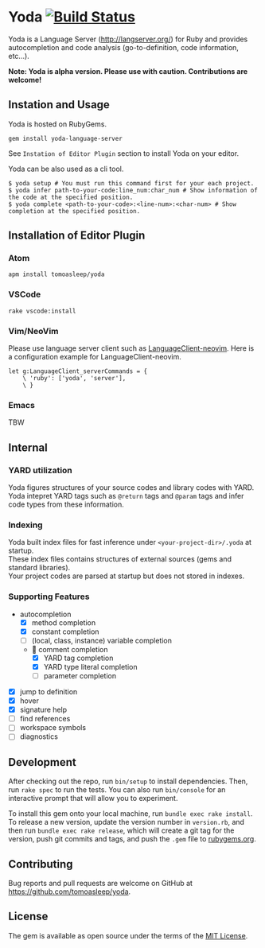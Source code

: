 # Yoda [![Build Status](https://travis-ci.org/tomoasleep/yoda.svg?branch=master)](https://travis-ci.org/tomoasleep/yoda)

Yoda is a Language Server (http://langserver.org/) for Ruby and provides autocompletion and code analysis (go-to-definition, code information, etc...).  

**Note: Yoda is alpha version. Please use with caution. Contributions are welcome!**

## Instation and Usage

Yoda is hosted on RubyGems.

```
gem install yoda-language-server
```

See `Instation of Editor Plugin` section to install Yoda on your editor.


Yoda can be also used as a cli tool.

```
$ yoda setup # You must run this command first for your each project.
$ yoda infer path-to-your-code:line_num:char_num # Show information of the code at the specified position.
$ yoda complete <path-to-your-code>:<line-num>:<char-num> # Show completion at the specified position.
```

## Installation of Editor Plugin

### Atom

```
apm install tomoasleep/yoda
```

### VSCode

```
rake vscode:install
```

### Vim/NeoVim

Please use language server client such as [LanguageClient-neovim](https://github.com/autozimu/LanguageClient-neovim).
Here is a configuration example for LanguageClient-neovim.

```vim
let g:LanguageClient_serverCommands = {
    \ 'ruby': ['yoda', 'server'],
    \ }
```

### Emacs

TBW

## Internal

### YARD utilization

Yoda figures structures of your source codes and library codes with YARD.  
Yoda intepret YARD tags such as `@return` tags and `@param` tags and infer code types from these information.

### Indexing

Yoda built index files for fast inference under `<your-project-dir>/.yoda` at startup.  
These index files contains structures of external sources (gems and standard libraries).  
Your project codes are parsed at startup but does not stored in indexes.

### Supporting Features

- autocompletion
  - [x] method completion
  - [x] constant completion
  - [ ] (local, class, instance) variable completion
  - :small_red_triangle: comment completion
    - [x] YARD tag completion
    - [x] YARD type literal completion
    - [ ] parameter completion
- [x] jump to definition
- [x] hover
- [x] signature help
- [ ] find references
- [ ] workspace symbols
- [ ] diagnostics

## Development

After checking out the repo, run `bin/setup` to install dependencies. Then, run `rake spec` to run the tests. You can also run `bin/console` for an interactive prompt that will allow you to experiment.

To install this gem onto your local machine, run `bundle exec rake install`. To release a new version, update the version number in `version.rb`, and then run `bundle exec rake release`, which will create a git tag for the version, push git commits and tags, and push the `.gem` file to [rubygems.org](https://rubygems.org).

## Contributing

Bug reports and pull requests are welcome on GitHub at https://github.com/tomoasleep/yoda.

## License

The gem is available as open source under the terms of the [MIT License](https://opensource.org/licenses/MIT).
